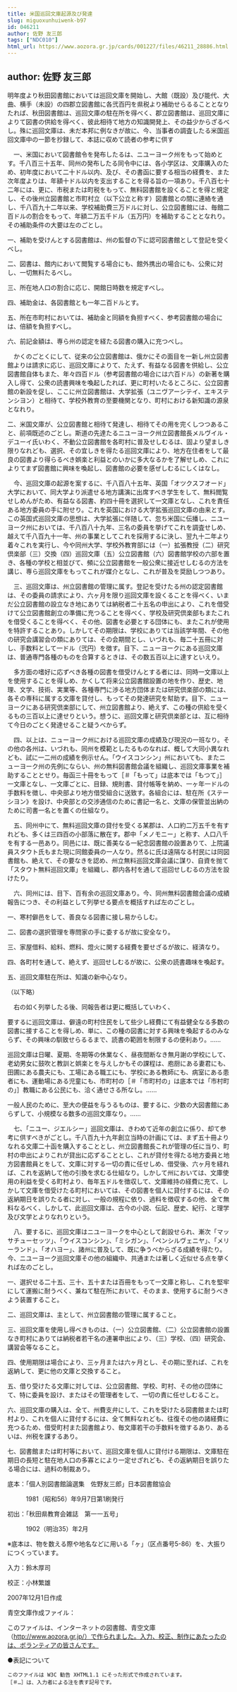 ```yaml
---
title: 米国巡回文庫起源及び発達
slug: miguoxunhuiwenk-b97
id: 046211
author: 佐野 友三郎
tags: ["NDC010"]
html_url: https://www.aozora.gr.jp/cards/001227/files/46211_28886.html
---
```


## author: 佐野 友三郎

明年度より秋田図書館においては巡回文庫を開始し、大館（既設）及び能代、大曲、横手（未設）の四郡立図書館に各弐百円を県税より補助せらるることとなりたれば、秋田図書館は、巡回文庫の駐在所を得べく、郡立図書館は、巡回文庫によりて図書の供給を得べく、彼此相待て地方の知識開発上、その益少からざるべし。殊に巡回文庫は、未だ本邦に例なきが故に、今、当事者の調査したる米国巡回文庫中の一節を抄録して、本誌に収めて読者の参考に供す





　一、米国において図書館令を発布したるは、ニユーヨーク州をもって始めとす。千八百三十五年、同州の発布したる同令中には、各小学区は、文庫購入のため、初年度において二十ドル以内、及び、その書函に要する相当の経費を、また次年度よりは、年額十ドル以内を支出することを得る旨の一項あり。千八百七十二年には、更に、市税または町税をもって、無料図書館を設くることを得と規定し、その後州立図書館と市町村立（以下公立と称す）図書館との間に連絡を通し、千八百九十二年以来、学校補助費三万ドルに対し、公立図書館には、毎館二百ドルの割合をもって、年額二万五千ドル（五万円）を補助することとなれり。その補助条件の大要は左のごとし。


一、補助を受けんとする図書館は、州の監督の下に認可図書館として登記を受くべし。

二、図書は、館内において閲覧する場合にも、館外携出の場合にも、公衆に対し、一切無料たるべし。

三、所在地人口の割合に応じ、開館日時数を規定すべし。

四、補助金は、各図書館とも一年二百ドルとす。

五、所在市町村においては、補助金と同額を負担すべく、参考図書館の場合には、倍額を負担すべし。

六、前記金額は、専ら州の認定を経たる図書の購入に充つべし。



　かくのごとくにして、従来の公立図書館は、俄かにその面目を一新し州立図書館よりは請求に応じ、巡回文庫によりて、たえず、有益なる図書を供給し、公立図書館自体もまた、年々四百ドル（参考図書館の場合には六百ドル）の新著を購入し得て、公衆の読書興味を喚起したれば、更に町村いたるところに、公立図書館の新設を促し、ここに州立図書館は、大学拡張（ユニヴアーシテイ、エキステンシヨン）と相待て、学校外教育の至要機関となり、町村における新知識の源泉となれり。

二、米国文庫が、公立図書館と相待て発達し、相待てその用を完くしつつあること、前項既述のごとし。斯道の先達たるニユーヨーク州立図書館長メルヴイル・デユーイ氏いわく、不動公立図書館を各町村に普及せしむるは、固より望ましき限りなれども、選択、その宜しきを得たる巡回文庫により、地方在住者をして最良の図書より得らるべき娯楽と利益とのいかに多大なるかを了解せしめ、これによりてまず図書館に興味を喚起し、図書館の必要を感ぜしむるにしくはなし。

　今、巡回文庫の起源を案するに、千八百八十五年、英国「オツクスフオード」大学において、同大学より派遣せる地方講演に出席すべき学生をして、無料閲覧せしめんがため、有益なる図書、約四十冊を選択して一文庫となし、これを責任ある地方委員の手に附せり。これを英国における大学拡張巡回文庫の由来とす。この英国式巡回文庫の思想は、大学拡張に伴随して、忽ち米国に伝播し、ニユーヨーク州においては、千八百八十九年、三名の委員を挙げてこれを調査せしめ、越えて千八百九十一年、州の事業としてこれを採用するに決し、翌九十二年より着々これを実行し、今や同州大学、学校外教育部には（一）拡張教授（二）研究倶楽部（三）交換（四）巡回文庫（五）公立図書館（六）図書館学校の六部を置き、各種の学校と相並びて、頻に公立図書館を一般公衆に接近せしむるの方法を講じ、専ら巡回文庫をもってこれが媒介となし、これが普及を奨励しつつあり。

　三、巡回文庫は、州立図書館の管理に属す。登記を受けたる州の認定図書館は、その委員の請求により、六ヶ月を限り巡回文庫を設くることを得べく、いまだ公立図書館の設立なき地にありては納税者二十五名の申出により、これを借受けて公立図書館創立の準備に充つることを得べく、学校及研究倶楽部もまたこれを借受くることを得べく、その他、図書を必要とする団体にも、またこれが使用を特許することあり。しかしてその期限は、学校にありては当該学年間、その他の研究会講習会の類にありては、その会期間とし、いづれも、毎二十五冊に対し、手数料として一ドル（弐円）を徴す。目下、ニューヨークにある巡回文庫は、普通専門各種のものを合算するときは、その数五百以上に達すといえり。

　多方面の嗜好に応ずべき各種の図書を借受けんとする者には、同時一文庫以上を使用することを得しめ、かくして将来公立図書館設置の地を作り、歴史、地理、文学、技術、実業等、各種専門に渉る地方団体または研究倶楽部の類には、各その専科に属する文庫を貸付し、もってその発達研究を幇助す。目下、ニューヨークにある研究倶楽部にして、州立図書館より、絶えず、この種の供給を受くるもの三百以上に達せりという。想うに、巡回文庫と研究倶楽部とは、互に相待て今日のごとく発達せること疑うべからず。

　四、以上は、ニューヨーク州における巡回文庫の成績及び現況の一班なり。その他の各州は、いづれも、同州を模範としたるものなれば、概して大同小異なれども、試に一二州の成績を例示せん。「ウイスコンシン」州においても、またニューヨーク州の先例にならい、州の無料図書館会議を組織し、巡回文庫事業を補助することとせり。毎函三十冊をもって［＃「もって」は底本では「もつて」］一文庫となし、一文庫ごとに、目録、規則書、貸付帳等を納め、一ヶ年一ドルの手数料を徴し、中央部より地方借受組合に送致す。各組合には、駐在所《ステーシヨン》を設け、中央部との交渉通信のために書記一名と、文庫の保管並出納のために司書一名とを置くの仕組なり。

　五、同州中にて、無料巡回文庫の貸付を受くる某郡は、人口約二万五千を有すれども、多くは三四百の小部落に散在す。郡中「メノモニー」と称す、人口八千を有する一邑あり。同邑には、既に善美なる一紀念図書館の設置ありて、上院議員スタウト氏もまた現に同館委員の一人なり。然るに氏は遠隔なる村民には同図書館も、絶えて、その要なきを認め、州立無料巡回文庫会議に謀り、自資を抛て「スタウト無料巡回文庫」を組織し、郡内各村を通して巡回せしむるの方法を設けたり。

　六、同州には、目下、百有余の巡回文庫あり。今、同州無料図書館会議の成績報告につき、その利益として列挙せる要点を概括すれば左のごとし。


一、寒村僻邑をして、善良なる図書に接し易からしむ。

二、図書の選択管理を専問家の手に委するが故に安全なり。

三、家屋借料、給料、燃料、燈火に関する経費を要せざるが故に、経済なり。

四、各町村を通して、絶えず、巡回せしむるが故に、公衆の読書趣味を喚起す。

五、巡回文庫駐在所は、知識の新中心なり。

（以下略）



　右の如く列挙したる後、同報告者は更に概括していわく、


要するに巡回文庫は、僻遠の町村住民をして些少し経費にて有益健全なる多数の図書に接することを得しめ、単に、この種の図書に対する興味を喚起するのみならず、その興味の馴致せらるるまで、読書の範囲を制限するの便利あり。……

巡回文庫は日曜、夏期、冬期等の休業なく、昼夜間断なき無月謝の学校にして、老幼男女に鼓吹と教訓と娯楽とを与えしかもその課程は、庖厨にある妻君にも、田圃にある農夫にも、工場にある職工にも、学校にある教師にも、病室にある患者にも、運動場にある児童にも、市町村の［＃「市町村の」は底本では「市村町の」］教職にある公民にも、洽く通せさる所なし。……

一般人民のために、至大の便益を与うるものは、要するに、少数の大図書館にあらずして、小規模なる数多の巡回文庫なり。……



　七、「ニユー、ジエルシー」巡回文庫は、きわめて近年の創立に係り、却て参考に供すべきがごとし。千八百九十九年創立当時の計画にては、まず五十冊よりなれる文庫二十函を購入することとし、州立図書館長これが管理の任に当り、町村の申出によりこれが貸出に応ずることとし、これが貸付を得たる地方委員と地方図書館員とをして、文庫に対する一切の責に任せしめ、借受後、六ヶ月を経れば、これを返納して他の引換を求むる仕組なり。しかして州においては、文庫使用の利益を受くる町村より、毎年五ドルを徴収して、文庫維持の経費に充て、しかして文庫を借受けたる町村においては、その図書を個人に貸付するには、その返納期日を誤りたる者に対し、一般の規程に依り、過料を徴収するの他、全て無料なるべく、しかして、此巡回文庫は、古今の小説、伝記、歴史、紀行、と理学及び文学とよりなれりという。

　八、要するに、巡回文庫はニユーヨークを中心として創設せられ、漸次「マッサチューセッツ」、「ウイスコンシン」、「ミシガン」、「ペンシルヴェニヤ」、「メリーランド」、「オハヨー」、諸州に普及して、既に争うべからざる成績を得たり。今、ニユーヨーク巡回文庫その他の組織中、共通または著しく近似せる点を挙くれば左のごとし。


一、選択せる二十五、三十、五十または百冊をもって一文庫と称し、これを堅牢にして運搬に耐うべく、兼ねて駐在所において、そのまま、使用するに耐うべきよう装置すること。

二、巡回文庫は、主として、州立図書館の管理に属すること。

三、巡回文庫を使用し得べきものは、（一）公立図書館、（二）公立図書館の設置なき町村にありては納税者若干名の連署申出により、（三）学校、（四）研究会、講習会等なること。

四、使用期限は場合により、三ヶ月または六ヶ月とし、その期に至れば、これを返納して、更に他の文庫と交換すること。

五、借り受けたる文庫に対しては、公立図書館、学校、町村、その他の団体にて、特に委員を設け、またはその管理者をして、一切の責に任せしむること。

六、巡回文庫の購入は、全て、州費支弁にして、これを受けたる図書館または町村より、これを個人に貸付するには、全て無料なれども、往復その他の諸経費に充つるため、借受町村また図書館より、毎文庫若干の手数料を徴するあり、あるいは、州税を課するあり。

七、図書館または町村等において、巡回文庫を個人に貸付ける期限は、文庫駐在期日の長短と駐在地人口の多寡とにより一定せざれども、その返納期日を誤りたる場合には、過料の制裁あり。















底本：「個人別図書館論選集　佐野友三郎」日本図書館協会


　　　1981（昭和56）年9月7日第1刷発行

初出：「秋田県教育会雑誌　第一一五号」

　　　1902（明治35）年2月

※底本は、物を数える際や地名などに用いる「ヶ」（区点番号5-86）を、大振りにつくっています。

入力：鈴木厚司

校正：小林繁雄

2007年12月1日作成

青空文庫作成ファイル：

このファイルは、インターネットの図書館、青空文庫（http://www.aozora.gr.jp/）で作られました。入力、校正、制作にあたったのは、ボランティアの皆さんです。











●表記について


	このファイルは W3C 勧告 XHTML1.1 にそった形式で作成されています。
	［＃…］は、入力者による注を表す記号です。
